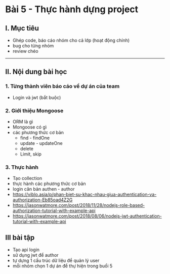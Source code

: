 # Bài 5 - Thực hành dựng project

## I. Mục tiêu

 *  Ghép code, báo cáo nhóm cho cả lớp (hoạt động chính)
 *  bug cho từng nhóm
 *  review chéo
------
## II. Nội dung bài học 
### 1. Từng thành viên báo cáo về dự án của team
- Login và jwt (bắt buộc)

### 2. Giới thiệu Mongoose
- ORM là gì
- Mongoose có gì
- các phương thức cơ bản
    - find - findOne 
    - update - updateOne
    - delete 
    - Limit, skip

### 3. Thực hành 
- Tạo collection
- thực hành các phương thức cơ bản
- login căn bản authen - author
 - https://viblo.asia/p/phan-biet-su-khac-nhau-giua-authentication-va-authorization-Eb85oad4Z2G
 - https://jasonwatmore.com/post/2018/11/28/nodejs-role-based-authorization-tutorial-with-example-api
 - https://jasonwatmore.com/post/2018/08/06/nodejs-jwt-authentication-tutorial-with-example-api

## III bài tập 
- Tạo api login
- sử dụng jwt để author
- tự dựng 1 cấu trúc dữ liệu để quản lý user 
- mỗi nhóm chọn 1 dự án để thự hiện trong buổi 5 